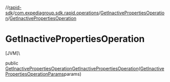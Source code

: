 //[rapid-sdk](../../../index.md)/[com.expediagroup.sdk.rapid.operations](../index.md)/[GetInactivePropertiesOperation](index.md)/[GetInactivePropertiesOperation](-get-inactive-properties-operation.md)

# GetInactivePropertiesOperation

[JVM]\

public [GetInactivePropertiesOperation](index.md)[GetInactivePropertiesOperation](-get-inactive-properties-operation.md)([GetInactivePropertiesOperationParams](../-get-inactive-properties-operation-params/index.md)params)
